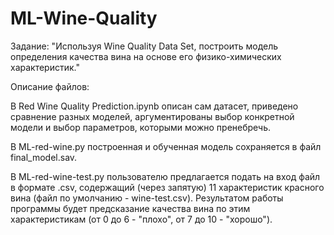 # ML-Wine-Quality

Задание: "Используя Wine Quality Data Set, построить модель определения качества вина на основе его физико-химических характеристик."

Описание файлов:

В Red Wine Quality Prediction.ipynb описан сам датасет, приведено сравнение разных моделей, аргументированы выбор конкретной модели и выбор параметров, которыми можно пренебречь.

В ML-red-wine.py построенная и обученная модель сохраняется в файл final_model.sav.

В ML-red-wine-test.py пользователю предлагается подать на вход файл в формате .csv, содержащий (через запятую) 11 характеристик красного вина (файл по умолчанию - wine-test.csv). Результатом работы программы будет предсказание качества вина по этим характеристикам (от 0 до 6 - "плохо", от 7 до 10 - "хорошо").
